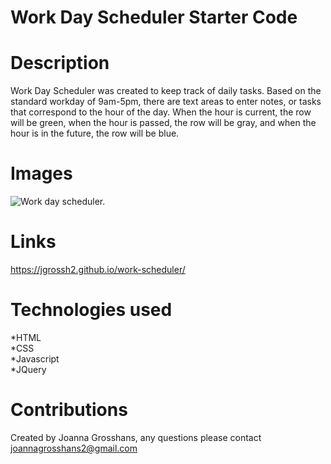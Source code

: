 # Work Day Scheduler Starter Code
# Description

Work Day Scheduler was created to keep track of daily tasks. Based on the standard workday of 9am-5pm, there are text areas to enter notes, or tasks that correspond to the hour of the day. When the hour is current, the row will be green, when the hour is passed, the row will be gray, and when the hour is in the future, the row will be blue. 

# Images 
![Work day scheduler.](./assets/images/webpage-image.png)<br>




# Links
 https://jgrossh2.github.io/work-scheduler/


# Technologies used
 *HTML <br>
 *CSS <br>
 *Javascript <br>
 *JQuery 
 

 # Contributions
 Created by Joanna Grosshans, any questions please contact <joannagrosshans2@gmail.com>
